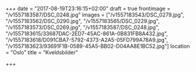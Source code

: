 +++
date = "2017-08-19T23:16:15+02:00"
draft = true
frontimage = "/v1557183587/DSC_0248.jpg"
images = ["/v1557183543/DSC_0279.jpg", "/v1557183562/DSC_0290.jpg", "/v1557183565/DSC_0229.jpg", "/v1557183573/DSC_0269.jpg", "/v1557183587/DSC_0248.jpg", "/v1557183615/33687DAC-2ED7-45AC-861A-0B831FB8A432.jpg", "/v1557183618/D091CBA7-5792-4373-A2A5-05FD799A78A9.jpg", "/v1557183623/93691F1B-0589-45A5-BB02-D04AA8E1BC52.jpg"]
location = "Oslo"
title = "Kveldsbilder"

+++
